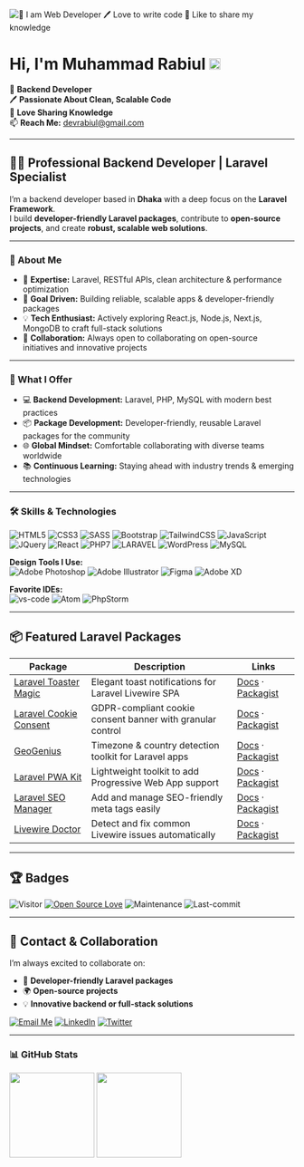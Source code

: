 ![👑 I am Web Developer 🖊️ Love to write code 🎤 Like to share my knowledge](https://i.ibb.co/SN7JKkw/Banner.jpg)

# Hi, I'm Muhammad Rabiul <img src="https://media.giphy.com/media/hvRJCLFzcasrR4ia7z/giphy.gif" width="20">

👑 **Backend Developer**  
🖊️ **Passionate About Clean, Scalable Code**  
🎤 **Love Sharing Knowledge**  
📫 **Reach Me:** [devrabiul@gmail.com](mailto:devrabiul@gmail.com)

---

## 👨‍💻 Professional Backend Developer | Laravel Specialist  

I’m a backend developer based in **Dhaka** with a deep focus on the **Laravel Framework**.  
I build **developer-friendly Laravel packages**, contribute to **open-source projects**, and create **robust, scalable web solutions**.

---

### 📝 About Me

- 🔧 **Expertise:** Laravel, RESTful APIs, clean architecture & performance optimization  
- 🎯 **Goal Driven:** Building reliable, scalable apps & developer-friendly packages  
- 💡 **Tech Enthusiast:** Actively exploring React.js, Node.js, Next.js, MongoDB to craft full-stack solutions  
- 🤝 **Collaboration:** Always open to collaborating on open-source initiatives and innovative projects  

---

### 🚀 What I Offer  

- 💻 **Backend Development:** Laravel, PHP, MySQL with modern best practices  
- 📦 **Package Development:** Developer-friendly, reusable Laravel packages for the community  
- 🌐 **Global Mindset:** Comfortable collaborating with diverse teams worldwide  
- 📚 **Continuous Learning:** Staying ahead with industry trends & emerging technologies  

---

### 🛠️ Skills & Technologies  

![HTML5](https://img.shields.io/badge/HTML5-E34F26?style=for-the-badge&logo=html5&logoColor=white)
![CSS3](https://img.shields.io/badge/CSS3-1572B6?style=for-the-badge&logo=css3&logoColor=white)
![SASS](https://img.shields.io/badge/SASS-hotpink.svg?style=for-the-badge&logo=SASS&logoColor=white)
![Bootstrap](https://img.shields.io/badge/Bootstrap-563D7C?style=for-the-badge&logo=bootstrap&logoColor=white)
![TailwindCSS](https://img.shields.io/badge/tailwindcss-%2338B2AC.svg?style=for-the-badge&logo=tailwind-css&logoColor=white)
![JavaScript](https://img.shields.io/badge/JavaScript-F7DF1E?style=for-the-badge&logo=javascript&logoColor=black)
![JQuery](https://img.shields.io/badge/jQuery-0769AD?style=for-the-badge&logo=jquery&logoColor=white)
![React](https://img.shields.io/badge/react-%2320232a.svg?style=for-the-badge&logo=react&logoColor=%2361DAFB)
![PHP7](https://img.shields.io/badge/PHP-777BB4?style=for-the-badge&logo=php&logoColor=white)
![LARAVEL](https://img.shields.io/badge/LARAVEL-F05340?style=for-the-badge&logo=laravel&logoColor=white)
![WordPress](https://img.shields.io/badge/WordPress-%23117AC9.svg?style=for-the-badge&logo=WordPress&logoColor=white)
![MySQL](https://img.shields.io/badge/MySQL-00000F?style=for-the-badge&logo=mysql&logoColor=white)

**Design Tools I Use:**  
![Adobe Photoshop](https://img.shields.io/badge/adobe%20photoshop-%2331A8FF.svg?style=for-the-badge&logo=adobe%20photoshop&logoColor=white)
![Adobe Illustrator](https://img.shields.io/badge/adobe%20illustrator-%23FF9A00.svg?style=for-the-badge&logo=adobe%20illustrator&logoColor=white)
![Figma](https://img.shields.io/badge/figma-%23F24E1E.svg?style=for-the-badge&logo=figma&logoColor=white)
![Adobe XD](https://img.shields.io/badge/Adobe%20XD-470137?style=for-the-badge&logo=Adobe%20XD&logoColor=#FF61F6)

**Favorite IDEs:**  
![vs-code](https://img.shields.io/badge/-VS%20Code-007ACC?style=for-the-badge&logo=visual-studio-code)
![Atom](https://img.shields.io/badge/Atom-%2366595C.svg?style=for-the-badge&logo=atom&logoColor=white)
![PhpStorm](https://img.shields.io/badge/PhpStorm-000000.svg?style=for-the-badge&logo=phpstorm&logoColor=white)

---

## 📦 Featured Laravel Packages  

| Package | Description | Links |
|---------|-------------|-------|
| [Laravel Toaster Magic](https://github.com/devrabiul/laravel-toaster-magic) | Elegant toast notifications for Laravel Livewire SPA | [Docs](https://packages.rixetbd.com/devrabiul/laravel-toaster-magic) · [Packagist](https://packagist.org/packages/devrabiul/laravel-toaster-magic) |
| [Laravel Cookie Consent](https://github.com/devrabiul/laravel-cookie-consent) | GDPR-compliant cookie consent banner with granular control | [Docs](https://packages.rixetbd.com/devrabiul/laravel-cookie-consent) · [Packagist](https://packagist.org/packages/devrabiul/laravel-cookie-consent) |
| [GeoGenius](https://github.com/devrabiul/laravel-geogenius) | Timezone & country detection toolkit for Laravel apps | [Docs](https://packages.rixetbd.com/devrabiul/laravel-geo-genius) · [Packagist](https://packagist.org/packages/devrabiul/laravel-geo-genius) |
| [Laravel PWA Kit](https://github.com/devrabiul/laravel-pwa-kit) | Lightweight toolkit to add Progressive Web App support | [Docs](https://packages.rixetbd.com/devrabiul/laravel-pwa-kit) · [Packagist](https://packagist.org/packages/devrabiul/laravel-pwa-kit) |
| [Laravel SEO Manager](https://github.com/devrabiul/laravel-seo-manager) | Add and manage SEO-friendly meta tags easily | [Docs](https://packages.rixetbd.com/devrabiul/laravel-seo-manager) · [Packagist](https://packagist.org/packages/devrabiul/laravel-seo-manager) |
| [Livewire Doctor](https://github.com/devrabiul/livewire-doctor) | Detect and fix common Livewire issues automatically | [Docs](https://packages.rixetbd.com/devrabiul/livewire-doctor) · [Packagist](https://packagist.org/packages/devrabiul/livewire-doctor) |

---

## 🏆 Badges  

![Visitor](https://komarev.com/ghpvc/?username=devrabiulz&color=blueviolet&style=flat-square) 
[![Open Source Love](https://badges.frapsoft.com/os/v1/open-source.svg?v=103)](https://github.com/devrabiul)
![Maintenance](https://img.shields.io/badge/Maintained%3F-yes-green.svg?style=flat-square&color=brightgreen)
![Last-commit](https://img.shields.io/github/last-commit/devrabiul/devrabiul?style=flat-square&color=blueviolet)

---

## 🤝 Contact & Collaboration  

I’m always excited to collaborate on:  
- 🧩 **Developer-friendly Laravel packages**  
- 🌍 **Open-source projects**  
- 💡 **Innovative backend or full-stack solutions**

[![Email Me](https://img.shields.io/badge/Email-devrabiul@gmail.com-red?style=for-the-badge&logo=gmail)](mailto:devrabiul@gmail.com)
[![LinkedIn](https://img.shields.io/badge/LinkedIn-blue?style=for-the-badge&logo=linkedin&logoColor=white)](https://linkedin.com/in/rixetbd)
[![Twitter](https://img.shields.io/badge/Twitter-1DA1F2?style=for-the-badge&logo=twitter&logoColor=white)](https://twitter.com/rixetbd)

---

### 📊 GitHub Stats  

<div>
  <img height="150em" src="https://github-readme-stats.vercel.app/api?username=devrabiul&show_icons=true&theme=radical&include_all_commits=true&count_private=true"/>
  <img height="150em" src="https://github-readme-stats.vercel.app/api/top-langs/?username=devrabiul&layout=compact&langs_count=7&theme=radical"/>
</div>
